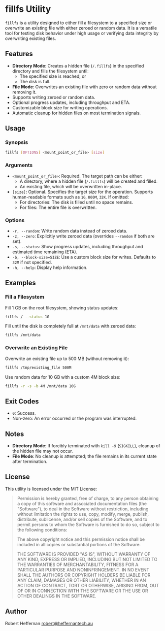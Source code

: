 
# fillfs Utility

`fillfs` is a utility designed to either fill a filesystem to a specified size or overwrite an existing file with either zeroed or random data. It is a versatile tool for testing disk behavior under high usage or verifying data integrity by overwriting existing files.

## Features

- **Directory Mode**: Creates a hidden file (`/.fillfs`) in the specified directory and fills the filesystem until:
  - The specified size is reached, or
  - The disk is full.
- **File Mode**: Overwrites an existing file with zero or random data without removing it.
- Supports writing zeroed or random data.
- Optional progress updates, including throughput and ETA.
- Customizable block size for writing operations.
- Automatic cleanup for hidden files on most termination signals.

## Usage

### Synopsis

```bash
fillfs [OPTIONS] <mount_point_or_file> [size]
```

### Arguments

- `<mount_point_or_file>`: Required. The target path can be either:
  - A directory, where a hidden file (`/.fillfs`) will be created and filled.
  - An existing file, which will be overwritten in-place.
- `[size]`: Optional. Specifies the target size for the operation. Supports human-readable formats such as `1G`, `800M`, `32K`. If omitted:
  - For directories: The disk is filled until no space remains.
  - For files: The entire file is overwritten.

### Options

- `-r, --random`: Write random data instead of zeroed data.
- `-z, --zero`: Explicitly write zeroed data (overrides `--random` if both are set).
- `-s, --status`: Show progress updates, including throughput and estimated time remaining (ETA).
- `-b, --block-size=SIZE`: Use a custom block size for writes. Defaults to `32M` if not specified.
- `-h, --help`: Display help information.

## Examples

### Fill a Filesystem

Fill 1 GB on the root filesystem, showing status updates:

```bash
fillfs / --status 1G
```

Fill until the disk is completely full at `/mnt/data` with zeroed data:

```bash
fillfs /mnt/data
```

### Overwrite an Existing File

Overwrite an existing file up to 500 MB (without removing it):

```bash
fillfs /tmp/existing_file 500M
```

Use random data for 10 GB with a custom 4M block size:

```bash
fillfs -r -s -b 4M /mnt/data 10G
```

## Exit Codes

- `0`: Success.
- Non-zero: An error occurred or the program was interrupted.

## Notes

- **Directory Mode**: If forcibly terminated with `kill -9` (`SIGKILL`), cleanup of the hidden file may not occur.
- **File Mode**: No cleanup is attempted; the file remains in its current state after termination.

## License

This utility is licensed under the MIT License:

> Permission is hereby granted, free of charge, to any person obtaining a copy of this software and associated documentation files (the "Software"), to deal in the Software without restriction, including without limitation the rights to use, copy, modify, merge, publish, distribute, sublicense, and/or sell copies of the Software, and to permit persons to whom the Software is furnished to do so, subject to the following conditions:
> 
> The above copyright notice and this permission notice shall be included in all copies or substantial portions of the Software.
> 
> THE SOFTWARE IS PROVIDED "AS IS", WITHOUT WARRANTY OF ANY KIND, EXPRESS OR IMPLIED, INCLUDING BUT NOT LIMITED TO THE WARRANTIES OF MERCHANTABILITY, FITNESS FOR A PARTICULAR PURPOSE AND NONINFRINGEMENT. IN NO EVENT SHALL THE AUTHORS OR COPYRIGHT HOLDERS BE LIABLE FOR ANY CLAIM, DAMAGES OR OTHER LIABILITY, WHETHER IN AN ACTION OF CONTRACT, TORT OR OTHERWISE, ARISING FROM, OUT OF OR IN CONNECTION WITH THE SOFTWARE OR THE USE OR OTHER DEALINGS IN THE SOFTWARE.

## Author

Robert Heffernan <robert@heffernantech.au>
